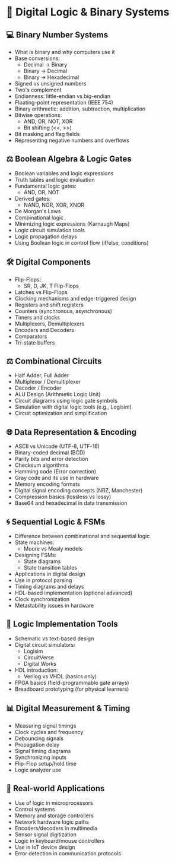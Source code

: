 # 🧠 Digital Logic & Binary Systems

## 💻 Binary Number Systems
- What is binary and why computers use it
- Base conversions:
  - Decimal → Binary
  - Binary → Decimal
  - Binary → Hexadecimal
- Signed vs unsigned numbers
- Two's complement
- Endianness: little-endian vs big-endian
- Floating-point representation (IEEE 754)
- Binary arithmetic: addition, subtraction, multiplication
- Bitwise operations:
  - AND, OR, NOT, XOR
  - Bit shifting (<<, >>)
- Bit masking and flag fields
- Representing negative numbers and overflows

## ⚖️ Boolean Algebra & Logic Gates
- Boolean variables and logic expressions
- Truth tables and logic evaluation
- Fundamental logic gates:
  - AND, OR, NOT
- Derived gates:
  - NAND, NOR, XOR, XNOR
- De Morgan's Laws
- Combinational logic
- Minimizing logic expressions (Karnaugh Maps)
- Logic circuit simulation tools
- Logic propagation delays
- Using Boolean logic in control flow (if/else, conditions)

## 🛠️ Digital Components
- Flip-Flops:
  - SR, D, JK, T Flip-Flops
- Latches vs Flip-Flops
- Clocking mechanisms and edge-triggered design
- Registers and shift registers
- Counters (synchronous, asynchronous)
- Timers and clocks
- Multiplexers, Demultiplexers
- Encoders and Decoders
- Comparators
- Tri-state buffers

## ⚖️ Combinational Circuits
- Half Adder, Full Adder
- Multiplexer / Demultiplexer
- Decoder / Encoder
- ALU Design (Arithmetic Logic Unit)
- Circuit diagrams using logic gate symbols
- Simulation with digital logic tools (e.g., Logisim)
- Circuit optimization and simplification

## 🌐 Data Representation & Encoding
- ASCII vs Unicode (UTF-8, UTF-16)
- Binary-coded decimal (BCD)
- Parity bits and error detection
- Checksum algorithms
- Hamming code (Error correction)
- Gray code and its use in hardware
- Memory encoding formats
- Digital signal encoding concepts (NRZ, Manchester)
- Compression basics (lossless vs lossy)
- Base64 and hexadecimal in data transmission

## 🌀 Sequential Logic & FSMs
- Difference between combinational and sequential logic
- State machines:
  - Moore vs Mealy models
- Designing FSMs:
  - State diagrams
  - State transition tables
- Applications in digital design
- Use in protocol parsing
- Timing diagrams and delays
- HDL-based implementation (optional advanced)
- Clock synchronization
- Metastability issues in hardware

## 🔹 Logic Implementation Tools
- Schematic vs text-based design
- Digital circuit simulators:
  - Logisim
  - CircuitVerse
  - Digital Works
- HDL introduction:
  - Verilog vs VHDL (basics only)
- FPGA basics (field-programmable gate arrays)
- Breadboard prototyping (for physical learners)

## 📊 Digital Measurement & Timing
- Measuring signal timings
- Clock cycles and frequency
- Debouncing signals
- Propagation delay
- Signal timing diagrams
- Synchronizing inputs
- Flip-Flop setup/hold time
- Logic analyzer use

## 🥯 Real-world Applications
- Use of logic in microprocessors
- Control systems
- Memory and storage controllers
- Network hardware logic paths
- Encoders/decoders in multimedia
- Sensor signal digitization
- Logic in keyboard/mouse controllers
- Use in IoT device design
- Error detection in communication protocols